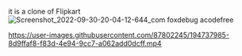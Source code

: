 it is a clone of Flipkart ![Screenshot_2022-09-30-20-04-12-644_com foxdebug acodefree](https://user-images.githubusercontent.com/87802245/194737976-d1493de5-5883-485e-a692-8c2bdbfae95a.jpg)


https://user-images.githubusercontent.com/87802245/194737985-8d9ffaf8-f83d-4e94-9cc7-a062add0dcff.mp4


